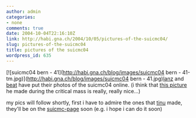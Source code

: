```yaml
---
author: admin
categories:
- none
comments: true
date: 2004-10-04T22:16:10Z
link: http://habi.gna.ch/2004/10/05/pictures-of-the-suicmc04/
slug: pictures-of-the-suicmc04
title: pictures of the suicmc04
wordpress_id: 635
---
```


[![suicmc04 bern - 41](http://habi.gna.ch/blog/images/suicmc04 bern - 41-tm.jpg)](http://habi.gna.ch/blog/images/suicmc04 bern - 41.jpg)[lanz](http://www.pfadi-wg.ch/modules.php?op=modload&name=My_eGallery&file=index&do=showgall&gid=44) and [beat](http://public.fotki.com/beat/suicmc04/) have put their photos of the suicmc04 online. (i think that [this picture](http://public.fotki.com/beat/suicmc04/img_2092.html) he made during the critical mass is really, really nice...)

my pics will follow shortly, first i have to admire the ones that [tinu](http://martinbichsel.ch/) made, they'll be on the [suicmc-page](http://suicmc04.ch/de/info.html) soon (e.g. i hope i can do it soon)
